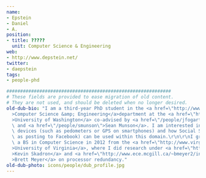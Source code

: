 ```yaml
---
name:
- Epstein
- Daniel
- A.
position:
- title: ?????
  unit: Computer Science & Engineering
web:
- http://www.depstein.net/
twitter:
- daepstein
tags:
- people-phd

############################################################
# These fields are provided to ease migration of old content.
# They are not used, and should be deleted when no longer desired.
old-dub-bio: "I am a third-year PhD student in the <a href=\"http://www.cs.washington.edu\"\
  >Computer Science &amp; Engineering</a>department at the <a href=\"http://www.washington.edu\"\
  >University of Washington</a> co-advised by <a href=\"/people/jfogarty\">James Fogarty</a>\
  \ and <a href=\"/people/smunson\">Sean Munson</a>. I am interested in Personal Informatics\
  \ devices (such as pedometers or GPS on smartphones) and how Social Sharing (such\
  \ as posting to Facebook) can be used within this domain.\r\n\r\nI graduated with\
  \ a BS in Computer Science in 2012 from the <a href=\"http://www.virginia.edu\"\
  >University of Virginia</a>, where I did research under <a href=\"http://www.cs.virginia.edu/~skadron/\"\
  >Kevin Skadron</a> and <a href=\"http://www.ece.mcgill.ca/~bmeyer2/index.html\"\
  >Brett Meyer</a> on processor redundancy."
old-dub-photo: icons/people/dub_profile.jpg
---
```

